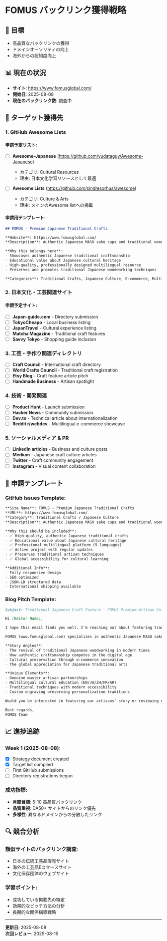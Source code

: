 # FOMUS バックリンク獲得戦略

## 🎯 目標
- 高品質なバックリンクの獲得
- ドメインオーソリティの向上
- 海外からの認知度向上

## 📊 現在の状況
- **サイト**: https://www.fomusglobal.com/
- **開始日**: 2025-08-08
- **現在のバックリンク数**: 調査中

## 🎯 ターゲット獲得先

### 1. GitHub Awesome Lists
#### 申請予定リスト:
- [ ] **Awesome-Japanese** (https://github.com/yudataguy/Awesome-Japanese)
  - カテゴリ: Cultural Resources
  - 理由: 日本文化学習リソースとして最適
  
- [ ] **Awesome Lists** (https://github.com/sindresorhus/awesome)
  - カテゴリ: Culture & Arts
  - 理由: メインのAwesome listへの掲載

#### 申請用テンプレート:
```markdown
## FOMUS - Premium Japanese Traditional Crafts

**Website**: https://www.fomusglobal.com/  
**Description**: Authentic Japanese MASU sake cups and traditional wooden crafts by master artisans. Multilingual platform (EN/JA/ZH/FR/AR) for discovering and purchasing handcrafted Japanese cultural items.

**Why this belongs here**: 
- Showcases authentic Japanese traditional craftsmanship
- Educational value about Japanese cultural heritage
- High-quality, professionally designed multilingual resource
- Preserves and promotes traditional Japanese woodworking techniques

**Categories**: Traditional Crafts, Japanese Culture, E-commerce, Multilingual
```

### 2. 日本文化・工芸関連サイト
#### 申請予定サイト:
- [ ] **Japan-guide.com** - Directory submission
- [ ] **TokyoCheapo** - Local business listing
- [ ] **JapanTravel** - Cultural experience listing
- [ ] **Matcha Magazine** - Traditional craft features
- [ ] **Savvy Tokyo** - Shopping guide inclusion

### 3. 工芸・手作り関連ディレクトリ
- [ ] **Craft Council** - International craft directory
- [ ] **World Crafts Council** - Traditional craft registration
- [ ] **Etsy Blog** - Craft feature article pitch
- [ ] **Handmade Business** - Artisan spotlight

### 4. 技術・開発関連
- [ ] **Product Hunt** - Launch submission
- [ ] **Hacker News** - Community submission
- [ ] **Dev.to** - Technical article about internationalization
- [ ] **Reddit r/webdev** - Multilingual e-commerce showcase

### 5. ソーシャルメディア & PR
- [ ] **LinkedIn articles** - Business and culture posts
- [ ] **Medium** - Japanese craft culture articles
- [ ] **Twitter** - Craft community engagement
- [ ] **Instagram** - Visual content collaboration

## 📝 申請テンプレート

### GitHub Issues Template:
```markdown
**Site Name**: FOMUS - Premium Japanese Traditional Crafts
**URL**: https://www.fomusglobal.com/
**Category**: Traditional Crafts / Japanese Culture
**Description**: Authentic Japanese MASU sake cups and traditional wooden crafts by master artisans. Features multilingual support and preserves traditional Japanese woodworking heritage.

**Why this should be included**:
- ✅ High-quality, authentic Japanese traditional crafts
- ✅ Educational value about Japanese cultural heritage  
- ✅ Professional multilingual platform (5 languages)
- ✅ Active project with regular updates
- ✅ Preserves traditional artisan techniques
- ✅ Global accessibility for cultural learning

**Additional Info**:
- Fully responsive design
- SEO optimized
- JSON-LD structured data
- International shipping available
```

### Blog Pitch Template:
```markdown
Subject: Traditional Japanese Craft Feature - FOMUS Premium Artisan Collections

Hi [Editor Name],

I hope this email finds you well. I'm reaching out about featuring traditional Japanese craftsmanship on [Publication Name].

FOMUS (www.fomusglobal.com) specializes in authentic Japanese MASU sake cups and traditional wooden crafts, created by master artisans using centuries-old techniques. Our platform preserves cultural heritage while making these beautiful pieces accessible globally.

**Story Angles**:
- The revival of traditional Japanese woodworking in modern times
- How authentic craftsmanship competes in the digital age
- Cultural preservation through e-commerce innovation
- The global appreciation for Japanese traditional arts

**Unique Elements**:
- Genuine master artisan partnerships
- Multilingual cultural education (EN/JA/ZH/FR/AR)
- Traditional techniques with modern accessibility
- Custom engraving preserving personalization traditions

Would you be interested in featuring our artisans' story or reviewing our traditional craft collections?

Best regards,
FOMUS Team
```

## 📈 進捗追跡

### Week 1 (2025-08-08):
- [x] Strategy document created
- [x] Target list compiled
- [ ] First GitHub submissions
- [ ] Directory registrations begun

### 成功指標:
- **月間目標**: 5-10 高品質バックリンク
- **品質重視**: DA50+ サイトからのリンク優先
- **多様性**: 異なるドメインからの分散したリンク

## 🔍 競合分析

### 類似サイトのバックリンク調査:
- 日本の伝統工芸品販売サイト
- 海外の工芸品Eコマースサイト
- 文化保存団体のウェブサイト

### 学習ポイント:
- 成功している掲載先の特定
- 効果的なピッチ方法の分析
- 長期的な関係構築戦略

---

**更新日**: 2025-08-08  
**次回レビュー**: 2025-08-15